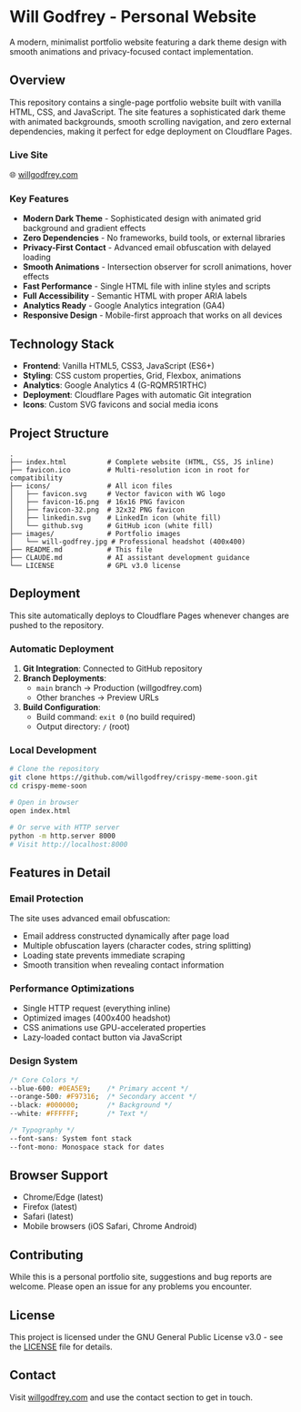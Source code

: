 # Will Godfrey - Personal Website

A modern, minimalist portfolio website featuring a dark theme design with smooth animations and privacy-focused contact implementation.

## Overview

This repository contains a single-page portfolio website built with vanilla HTML, CSS, and JavaScript. The site features a sophisticated dark theme with animated backgrounds, smooth scrolling navigation, and zero external dependencies, making it perfect for edge deployment on Cloudflare Pages.

### Live Site

🌐 [willgodfrey.com](https://willgodfrey.com)

### Key Features

- **Modern Dark Theme** - Sophisticated design with animated grid background and gradient effects
- **Zero Dependencies** - No frameworks, build tools, or external libraries
- **Privacy-First Contact** - Advanced email obfuscation with delayed loading
- **Smooth Animations** - Intersection observer for scroll animations, hover effects
- **Fast Performance** - Single HTML file with inline styles and scripts
- **Full Accessibility** - Semantic HTML with proper ARIA labels
- **Analytics Ready** - Google Analytics integration (GA4)
- **Responsive Design** - Mobile-first approach that works on all devices

## Technology Stack

- **Frontend**: Vanilla HTML5, CSS3, JavaScript (ES6+)
- **Styling**: CSS custom properties, Grid, Flexbox, animations
- **Analytics**: Google Analytics 4 (G-RQMR51RTHC)
- **Deployment**: Cloudflare Pages with automatic Git integration
- **Icons**: Custom SVG favicons and social media icons

## Project Structure

```
.
├── index.html          # Complete website (HTML, CSS, JS inline)
├── favicon.ico         # Multi-resolution icon in root for compatibility
├── icons/              # All icon files
│   ├── favicon.svg     # Vector favicon with WG logo
│   ├── favicon-16.png  # 16x16 PNG favicon
│   ├── favicon-32.png  # 32x32 PNG favicon
│   ├── linkedin.svg    # LinkedIn icon (white fill)
│   └── github.svg      # GitHub icon (white fill)
├── images/             # Portfolio images
│   └── will-godfrey.jpg # Professional headshot (400x400)
├── README.md           # This file
├── CLAUDE.md           # AI assistant development guidance
└── LICENSE             # GPL v3.0 license
```

## Deployment

This site automatically deploys to Cloudflare Pages whenever changes are pushed to the repository.

### Automatic Deployment

1. **Git Integration**: Connected to GitHub repository
2. **Branch Deployments**: 
   - `main` branch → Production (willgodfrey.com)
   - Other branches → Preview URLs
3. **Build Configuration**:
   - Build command: `exit 0` (no build required)
   - Output directory: `/` (root)

### Local Development

```bash
# Clone the repository
git clone https://github.com/willgodfrey/crispy-meme-soon.git
cd crispy-meme-soon

# Open in browser
open index.html

# Or serve with HTTP server
python -m http.server 8000
# Visit http://localhost:8000
```

## Features in Detail

### Email Protection

The site uses advanced email obfuscation:
- Email address constructed dynamically after page load
- Multiple obfuscation layers (character codes, string splitting)
- Loading state prevents immediate scraping
- Smooth transition when revealing contact information

### Performance Optimizations

- Single HTTP request (everything inline)
- Optimized images (400x400 headshot)
- CSS animations use GPU-accelerated properties
- Lazy-loaded contact button via JavaScript

### Design System

```css
/* Core Colors */
--blue-600: #0EA5E9;    /* Primary accent */
--orange-500: #F97316;  /* Secondary accent */
--black: #000000;       /* Background */
--white: #FFFFFF;       /* Text */

/* Typography */
--font-sans: System font stack
--font-mono: Monospace stack for dates
```

## Browser Support

- Chrome/Edge (latest)
- Firefox (latest)
- Safari (latest)
- Mobile browsers (iOS Safari, Chrome Android)

## Contributing

While this is a personal portfolio site, suggestions and bug reports are welcome. Please open an issue for any problems you encounter.

## License

This project is licensed under the GNU General Public License v3.0 - see the [LICENSE](LICENSE) file for details.

## Contact

Visit [willgodfrey.com](https://willgodfrey.com) and use the contact section to get in touch.